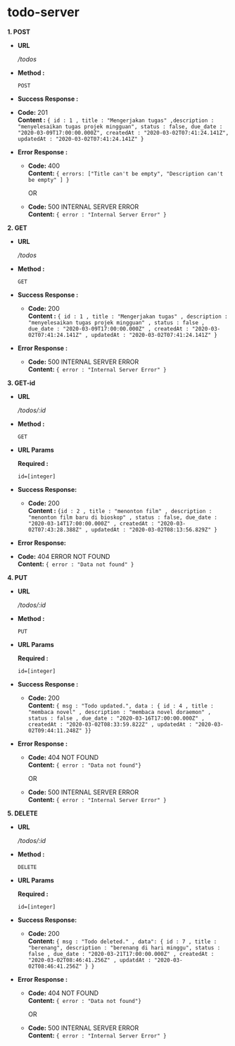# todo-server

**1. POST**

* **URL**

    _/todos_

* **Method :**

    `POST`

* **Success Response :**

* **Code:** 201 <br />
    **Content :** `{ id : 1 , title : "Mengerjakan tugas" ,description : "menyelesaikan tugas projek mingguan", status : false, due_date : "2020-03-09T17:00:00.000Z", createdAt : "2020-03-02T07:41:24.141Z", updatedAt : "2020-03-02T07:41:24.141Z" }`

* **Error Response :**

  * **Code:** 400 <br />
    **Content:** `{ errors: ["Title can't be empty",
    "Description can't be empty"
  ] }`

    OR

  * **Code:** 500 INTERNAL SERVER ERROR <br />
    **Content:** `{ error : "Internal Server Error" }`


**2. GET**

* **URL**

    _/todos_

* **Method :**

    `GET`

* **Success Response :**

  * **Code:** 200 <br />
    **Content :** `{ id : 1 , title : "Mengerjakan tugas" , description : "menyelesaikan tugas projek mingguan" , status : false , due_date : "2020-03-09T17:00:00.000Z" , createdAt : "2020-03-02T07:41:24.141Z" , updatedAt : "2020-03-02T07:41:24.141Z"
  }`

* **Error Response :**

  * **Code:** 500 INTERNAL SERVER ERROR <br />
    **Content:** `{ error : "Internal Server Error" }`



**3. GET-id**

* **URL**

    _/todos/:id_

* **Method :**

    `GET`

* **URL Params**

  **Required :**

    `id=[integer]`

* **Success Response:**

  * **Code:** 200 <br />
    **Content :** `{id : 2 , title : "menonton film" , description : "menonton film baru di bioskop" , status : false, due_date : "2020-03-14T17:00:00.000Z" , createdAt : "2020-03-02T07:43:28.388Z" , updatedAt : "2020-03-02T08:13:56.829Z"
}`

* **Error Response:**

 * **Code:** 404 ERROR NOT FOUND <br />
    **Content:** `{ error : "Data not found" }`


**4. PUT**

* **URL**

    _/todos/:id_

* **Method :**

    `PUT`

* **URL Params**

  **Required :**

    `id=[integer]`

* **Success Response :**

  * **Code:** 200 <br />
    **Content:** `{
  msg : "Todo updated.",
  data : {
        id : 4 , title : "membaca novel" , description : "membaca novel doraemon" , status : false , due_date : "2020-03-16T17:00:00.000Z" , createdAt : "2020-03-02T08:33:59.822Z" , updatedAt : "2020-03-02T09:44:11.248Z"
      }}`

* **Error Response :**

    * **Code:** 404 NOT FOUND <br />
    **Content:** `{ error : "Data not found"}`

        OR

    * **Code:** 500 INTERNAL SERVER ERROR <br />
    **Content:** `{ error : "Internal Server Error" }`

**5. DELETE**

* **URL**

    _/todos/:id_

* **Method :**

    `DELETE`

* **URL Params**

  **Required :**

    `id=[integer]`

* **Success Response:**

  * **Code:** 200 <br />
    **Content:** `{ msg : "Todo deleted." , data": { id : 7 , title : "berenang", description : "berenang di hari minggu", status : false , due_date : "2020-03-21T17:00:00.000Z" , createdAt : "2020-03-02T08:46:41.256Z" , updatdAt : "2020-03-02T08:46:41.256Z"
  }
}`

* **Error Response :**

    * **Code:** 404 NOT FOUND <br />
    **Content:** `{ error : "Data not found"}`

        OR

    * **Code:** 500 INTERNAL SERVER ERROR <br />
    **Content:** `{ error : "Internal Server Error" }`



